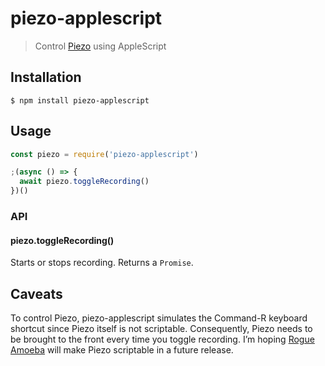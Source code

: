 # piezo-applescript

> Control [Piezo](https://rogueamoeba.com/piezo/) using AppleScript

## Installation

```console
$ npm install piezo-applescript
```

## Usage

```js
const piezo = require('piezo-applescript')

;(async () => {
  await piezo.toggleRecording()
})()
```

### API

#### piezo.toggleRecording()

Starts or stops recording. Returns a `Promise`.

## Caveats

To control Piezo, piezo-applescript simulates the Command-R keyboard shortcut since Piezo itself is not scriptable. Consequently, Piezo needs to be brought to the front every time you toggle recording. I’m hoping [Rogue Amoeba](https://rogueamoeba.com) will make Piezo scriptable in a future release.

